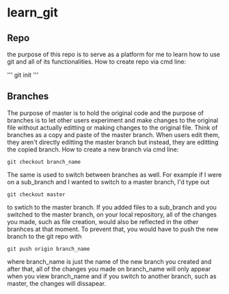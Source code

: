 # learn_git
## Repo
the purpose of this repo is to serve as a platform for me to learn how to use git and all of its functionalities. 
How to create repo via cmd line: 

'''
git init
'''

## Branches
The purpose of master is to hold the original code and the purpose of branches is to let other users experiment and make changes to
the original file without actually editting or making changes to the original file. Think of branches as a copy and paste of the master
branch. When users edit them, they aren't directly editting the master branch but instead, they are editting the copied branch. 
How to create a new branch via cmd line: 

`git checkout branch_name`

The same is used to switch between branches as well. For example if I were on a sub_branch and I wanted to switch to a master branch, I'd type out 

`git checkout master` 

to swtich to the master branch. 
If you added files to a sub_branch and you switched to the master branch, on your local repository, all of the changes you made, such as file creation, would also be reflected in the other branhces at that moment. To prevent that, you would have to push the new branch to the git repo with

`git push origin branch_name`

where branch_name is just the name of the new branch you created and after that, all of the changes you made on branch_name will only appear when you view branch_name and if you switch to another branch, such as master, the changes will dissapear. 
